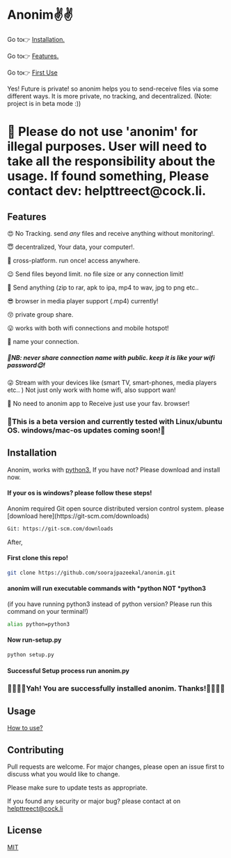 # Anonim✌️✌️


Go to👉 [Installation.](https://github.com/soorajpazeekal/anonim/blob/master/README.md#installation)

Go to👉 [Features.](https://github.com/soorajpazeekal/anonim/blob/master/README.md#Features)

Go to👉 [First Use](https://github.com/soorajpazeekal/anonim/wiki/Wiki-First-use!)


Yes! Future is private! so anonim helps you to send-receive files via some different ways. It is more private, no tracking, and decentralized. (Note: project is in beta mode :))

<h1>  📌 Please do not use 'anonim' for illegal purposes. User will need to take all the responsibility about the usage. If found something, Please contact dev: helpttreect@cock.li. 
  
  

## Features 




😍 No Tracking. send *any* files and receive anything without monitoring!.



😇 decentralized, Your data, your computer!.



🤩 cross-platform. run once! access anywhere.



😉 Send files beyond limit. no file size or any connection limit!



🤗 Send anything (zip to rar, apk to ipa, mp4 to wav, jpg to png etc..



😎 browser in media player support (.mp4) currently! 



😚 private group share. 



😛 works with both wifi connections and mobile hotspot!



🤪 name your connection.  <h5>📍NB: never share connection name with public. keep it is like your wifi password😉!</h5>



😜 Stream with your devices like (smart TV, smart-phones, media players etc.. ) Not just only work with home wifi, also support wan!



🥳 No need to anonim app to Receive just use your fav. browser!




<h3> 🎈This is a beta version and currently tested with Linux/ubuntu OS. windows/mac-os updates coming soon!🎈 </h3>




## Installation

Anonim, works with [python3.](https://www.python.org/downloads/) If you have not? Please download and install now.

<h4> If your os is windows? please follow these steps! </h4>
Anonim required Git open source distributed version control system. please [download here](https://git-scm.com/downloads)

```bash
Git: https://git-scm.com/downloads
```

After,

<h4> First clone this repo! </h4>

```bash
git clone https://github.com/soorajpazeekal/anonim.git
```
<h4> anonim will run executable commands with *python NOT *python3  </h4>
(if you have running python3 instead of python version? Please run this command on your terminal!)

```bash
alias python=python3
```

<h4> Now run-setup.py </h4>

```bash
python setup.py
```

<h4> Successful Setup process run anonim.py </h4>


<h3> 🤩🥳🥰😍Yah! You are successfully installed anonim. Thanks!🤩🥳🥰😍 </h3> 

## Usage

[How to use?](https://github.com/soorajpazeekal/anonim/wiki/Wiki-First-use!)

## Contributing
Pull requests are welcome. For major changes, please open an issue first to discuss what you would like to change.

Please make sure to update tests as appropriate.

If you found any security or major bug? please contact at on helpttreect@cock.li

## License
[MIT](https://choosealicense.com/licenses/mit/)
